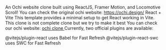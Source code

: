 An Ochi website clone built using ReactJS, Framer Motion, and Locomotive Scroll!
You can check the original ochi website: https://ochi.design/
React + Vite
This template provides a minimal setup to get React working in Vite. This clone is not complete clone but we try to make it best 
You can check our ochi website: [ochi clone ](https://hws-ouchi-web-clone.vercel.app/)
Currently, two official plugins are available:

@vitejs/plugin-react uses Babel for Fast Refresh
@vitejs/plugin-react-swc uses SWC for Fast Refresh
